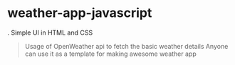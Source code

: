 # weather-app-javascript
. Simple UI in HTML and CSS
> Usage of OpenWeather api to fetch the basic weather details
>Anyone can use it as a template for making awesome weather app
